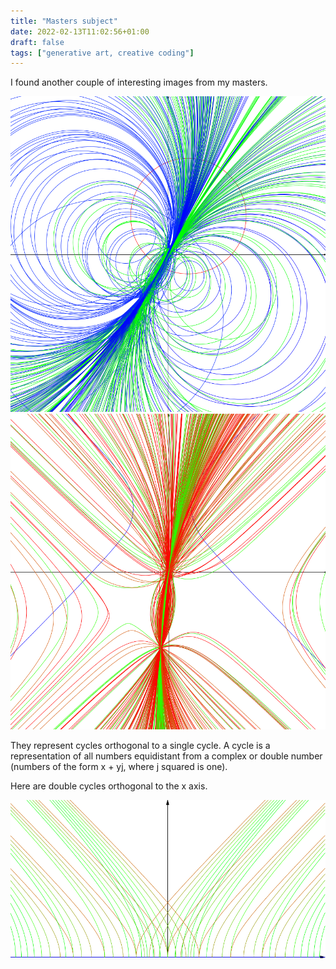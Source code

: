 ```yaml
---
title: "Masters subject"
date: 2022-02-13T11:02:56+01:00
draft: false
tags: ["generative art, creative coding"]
---
```


I found another couple of interesting images from my masters.

![Circles Orthogonal to to a single circle](circle_orthog.png)
![Hyperbolas Orthogonal to a single hyperbola](hyper_orthog.png)

They represent cycles orthogonal to a single cycle. A cycle is a representation of all numbers equidistant from a complex or double number (numbers of the form x + yj, where j squared is one).

Here are double cycles orthogonal to the x axis.

![Hyperbolas Orthogonal to the x-axis](hyper_plane_orthog.png)